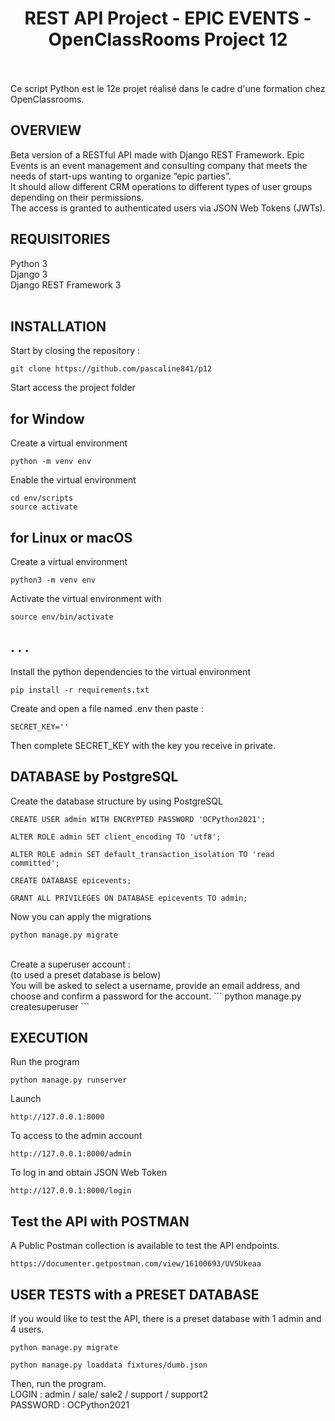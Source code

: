 <h1 align="center">REST API Project - EPIC EVENTS - OpenClassRooms Project 12</h1>
<br>
<br>
Ce script Python est le 12e projet réalisé dans le cadre d'une formation chez OpenClassrooms.
<br>

## OVERVIEW
Beta version of a RESTful API made with Django REST Framework. 
Epic Events is an event management and consulting company that meets the needs of start-ups wanting to organize “epic parties”.<br>
It should allow different CRM operations to different types of user groups depending on their permissions.
<br> 
The access is granted to authenticated users via JSON Web Tokens (JWTs).

## REQUISITORIES
Python 3 <br>
Django 3 <br>
Django REST Framework 3 <br>
<br>

## INSTALLATION
Start by closing the repository :
```
git clone https://github.com/pascaline841/p12
```
Start access the project folder

## for Window
Create a virtual environment
```
python -m venv env
```
Enable the virtual environment
```
cd env/scripts
source activate
```

## for Linux or macOS
Create a virtual environment 
```
python3 -m venv env
```
Activate the virtual environment with 
```
source env/bin/activate 
```
## . . . 
Install the python dependencies to the virtual environment
```
pip install -r requirements.txt
```
Create and open a file named .env then paste :
```
SECRET_KEY=''
```
Then complete SECRET_KEY with the key you receive in private.

## DATABASE by PostgreSQL
Create the database structure by using PostgreSQL
```
CREATE USER admin WITH ENCRYPTED PASSWORD 'OCPython2021';
```
```
ALTER ROLE admin SET client_encoding TO 'utf8';
```
```
ALTER ROLE admin SET default_transaction_isolation TO 'read committed';
```
```
CREATE DATABASE epicevents;
```
```
GRANT ALL PRIVILEGES ON DATABASE epicevents TO admin;
```
Now you can apply the migrations 
```
python manage.py migrate
```
<br>
Create a superuser account :<br>
(to used a preset database is below)<br>
You will be asked to select a username, provide an email address, and choose and confirm a password for the account.
```
python manage.py createsuperuser
```

## EXECUTION
Run the program
```
python manage.py runserver
```
Launch 
```
http://127.0.0.1:8000
```
To access to the admin account 
```
http://127.0.0.1:8000/admin
```
To log in and obtain JSON Web Token 
```
http://127.0.0.1:8000/login
```
## Test the API with POSTMAN
A Public Postman collection is available to test the API endpoints.
```
https://documenter.getpostman.com/view/16100693/UV5Ukeaa
```
## USER TESTS with a PRESET DATABASE
If you would like to test the API, there is a preset database with 1 admin and 4 users.
```
python manage.py migrate
```
```
python manage.py loaddata fixtures/dumb.json
```
Then, run the program. <br>
LOGIN : admin / sale/ sale2 / support / support2<br>
PASSWORD : OCPython2021<br>